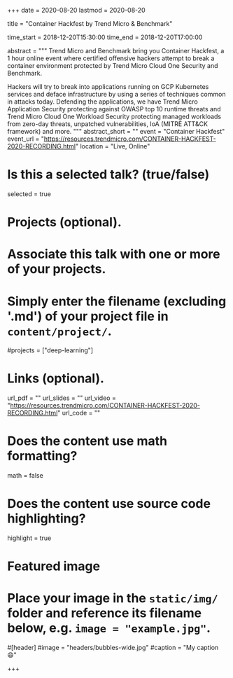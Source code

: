 +++
date = 2020-08-20
lastmod = 2020-08-20

title = "Container Hackfest by Trend Micro & Benchmark"

time_start = 2018-12-20T15:30:00
time_end = 2018-12-20T17:00:00

abstract = """
Trend Micro and Benchmark bring you Container Hackfest, a 1 hour online event where certified offensive hackers attempt to break a container environment protected by Trend Micro Cloud One Security and Benchmark.

Hackers will try to break into applications running on GCP Kubernetes services and deface infrastructure by using a series of techniques common in attacks today. Defending the applications, we have Trend Micro Application Security protecting against OWASP top 10 runtime threats and Trend Micro Cloud One Workload Security protecting managed workloads from zero-day threats, unpatched vulnerabilities, IoA (MITRE ATT&CK framework) and more.
"""
abstract_short = ""
event = "Container Hackfest"
event_url = "https://resources.trendmicro.com/CONTAINER-HACKFEST-2020-RECORDING.html"
location = "Live, Online"

# Is this a selected talk? (true/false)
selected = true

# Projects (optional).
#   Associate this talk with one or more of your projects.
#   Simply enter the filename (excluding '.md') of your project file in `content/project/`.
#projects = ["deep-learning"]

# Links (optional).
url_pdf = ""
url_slides = ""
url_video = "https://resources.trendmicro.com/CONTAINER-HACKFEST-2020-RECORDING.html"
url_code = ""

# Does the content use math formatting?
math = false

# Does the content use source code highlighting?
highlight = true

# Featured image
# Place your image in the `static/img/` folder and reference its filename below, e.g. `image = "example.jpg"`.

#[header]
#image = "headers/bubbles-wide.jpg"
#caption = "My caption :smile:"

+++
